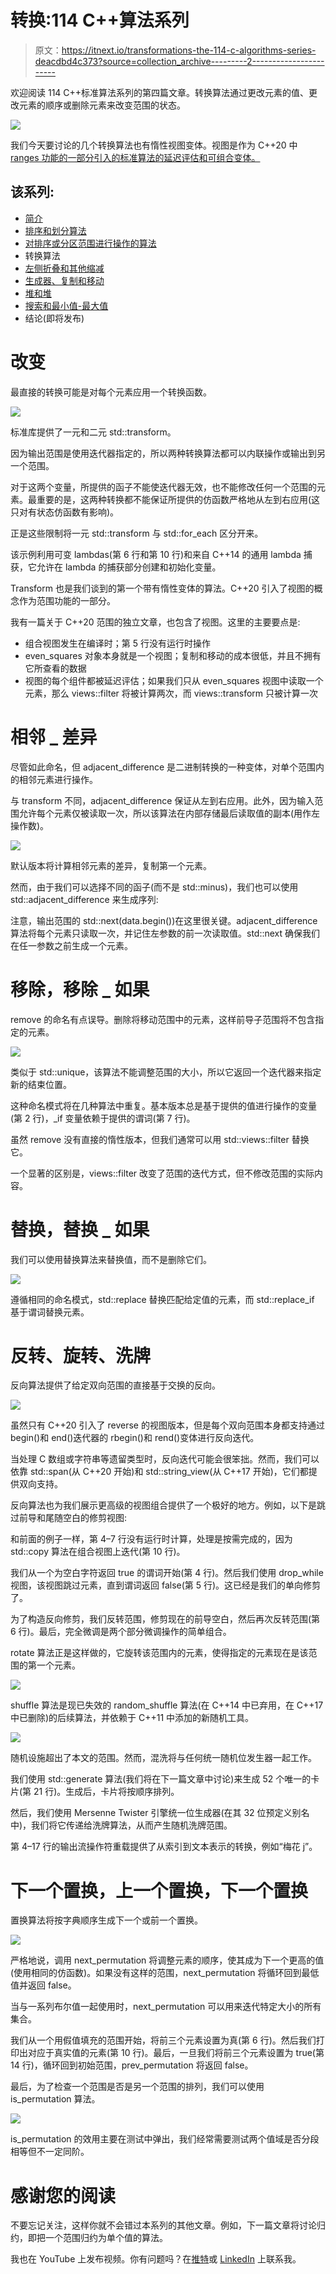 # 转换:114 C++算法系列

> 原文：<https://itnext.io/transformations-the-114-c-algorithms-series-deacdbd4c373?source=collection_archive---------2----------------------->

欢迎阅读 114 C++标准算法系列的第四篇文章。转换算法通过更改元素的值、更改元素的顺序或删除元素来改变范围的状态。

![](img/b60c6a48d93ac84eff1f04fe3ffc4b64.png)

我们今天要讨论的几个转换算法也有惰性视图变体。视图是作为 C++20 中 [ranges 功能的一部分引入的标准算法的延迟评估和可组合变体。](/c-20-ranges-complete-guide-4d26e3511db0)

## 该系列:

*   [简介](/the-114-standard-c-algorithms-introduction-2a75a2df4300)
*   [排序和划分算法](/sorting-partitioning-the-114-c-algorithms-series-6503ad41cede)
*   [对排序或分区范围进行操作的算法](/divide-conquer-and-sets-the-114-c-algorithms-series-d0085a38046e)
*   转换算法
*   [左侧折叠和其他缩减](/left-folds-and-other-reductions-the-114-c-algorithms-series-6195724d324)
*   [生成器、复制和移动](/generators-copies-and-moves-the-114-c-algorithms-series-1d0774472877)
*   [堆和堆](/heap-and-heap-the-114-c-algorithms-series-1d4215ae9f0d)
*   [搜索和最小值-最大值](https://medium.com/@simontoth/8a6ed951ad40)
*   结论(即将发布)

# 改变

最直接的转换可能是对每个元素应用一个转换函数。

![](img/4df4714129cb47793587f84bd1f537ac.png)

标准库提供了一元和二元 std::transform。

因为输出范围是使用迭代器指定的，所以两种转换算法都可以内联操作或输出到另一个范围。

对于这两个变量，所提供的函子不能使迭代器无效，也不能修改任何一个范围的元素。最重要的是，这两种转换都不能保证所提供的仿函数严格地从左到右应用(这只对有状态仿函数有影响)。

正是这些限制将一元 std::transform 与 std::for_each 区分开来。

该示例利用可变 lambdas(第 6 行和第 10 行)和来自 C++14 的通用 lambda 捕获，它允许在 lambda 的捕获部分创建和初始化变量。

Transform 也是我们谈到的第一个带有惰性变体的算法。C++20 引入了视图的概念作为范围功能的一部分。

我有一篇关于 C++20 范围的独立文章，也包含了视图。这里的主要要点是:

*   组合视图发生在编译时；第 5 行没有运行时操作
*   even_squares 对象本身就是一个视图；复制和移动的成本很低，并且不拥有它所查看的数据
*   视图的每个组件都被延迟评估；如果我们只从 even_squares 视图中读取一个元素，那么 views::filter 将被计算两次，而 views::transform 只被计算一次

# 相邻 _ 差异

尽管如此命名，但 adjacent_difference 是二进制转换的一种变体，对单个范围内的相邻元素进行操作。

与 transform 不同，adjacent_difference 保证从左到右应用。此外，因为输入范围允许每个元素仅被读取一次，所以该算法在内部存储最后读取值的副本(用作左操作数)。

![](img/8a474db1c235ae7f6d81bbf10ad5b793.png)

默认版本将计算相邻元素的差异，复制第一个元素。

然而，由于我们可以选择不同的函子(而不是 std::minus)，我们也可以使用 std::adjacent_difference 来生成序列:

注意，输出范围的 std::next(data.begin())在这里很关键。adjacent_difference 算法将每个元素只读取一次，并记住左参数的前一次读取值。std::next 确保我们在任一参数之前生成一个元素。

# 移除，移除 _ 如果

remove 的命名有点误导。删除将移动范围中的元素，这样前导子范围将不包含指定的元素。

![](img/688c5914b92c839687a39af2a4e12aaf.png)

类似于 std::unique，该算法不能调整范围的大小，所以它返回一个迭代器来指定新的结束位置。

这种命名模式将在几种算法中重复。基本版本总是基于提供的值进行操作的变量(第 2 行)，_if 变量依赖于提供的谓词(第 7 行)。

虽然 remove 没有直接的惰性版本，但我们通常可以用 std::views::filter 替换它。

一个显著的区别是，views::filter 改变了范围的迭代方式，但不修改范围的实际内容。

# 替换，替换 _ 如果

我们可以使用替换算法来替换值，而不是删除它们。

![](img/ca160ee5bbf0d110d28524b38630ae6f.png)

遵循相同的命名模式，std::replace 替换匹配给定值的元素，而 std::replace_if 基于谓词替换元素。

# 反转、旋转、洗牌

反向算法提供了给定双向范围的直接基于交换的反向。

![](img/7ff8a158ecad5f6c7a63dfbf5234cfd7.png)

虽然只有 C++20 引入了 reverse 的视图版本，但是每个双向范围本身都支持通过 begin()和 end()迭代器的 rbegin()和 rend()变体进行反向迭代。

当处理 C 数组或字符串等遗留类型时，反向迭代可能会很笨拙。然而，我们可以依靠 std::span(从 C++20 开始)和 std::string_view(从 C++17 开始)，它们都提供双向支持。

反向算法也为我们展示更高级的视图组合提供了一个极好的地方。例如，以下是跳过前导和尾随空白的修剪视图:

和前面的例子一样，第 4–7 行没有运行时计算，处理是按需完成的，因为 std::copy 算法在组合视图上迭代(第 10 行)。

我们从一个为空白字符返回 true 的谓词开始(第 4 行)。然后我们使用 drop_while 视图，该视图跳过元素，直到谓词返回 false(第 5 行)。这已经是我们的单向修剪了。

为了构造反向修剪，我们反转范围，修剪现在的前导空白，然后再次反转范围(第 6 行)。最后，完全微调是两个部分微调操作的简单组合。

rotate 算法正是这样做的，它旋转该范围内的元素，使得指定的元素现在是该范围的第一个元素。

![](img/deb857300afbe4beb22fa2a319f02cdf.png)

shuffle 算法是现已失效的 random_shuffle 算法(在 C++14 中已弃用，在 C++17 中已删除)的后续算法，并依赖于 C++11 中添加的新随机工具。

![](img/b8c96e4c541839fcd8acee784da575a8.png)

随机设施超出了本文的范围。然而，混洗将与任何统一随机位发生器一起工作。

我们使用 std::generate 算法(我们将在下一篇文章中讨论)来生成 52 个唯一的卡片(第 21 行)。生成后，卡片将按顺序排列。

然后，我们使用 Mersenne Twister 引擎统一位生成器(在其 32 位预定义别名中)，我们将它传递给洗牌算法，从而产生随机洗牌范围。

第 4–17 行的输出流操作符重载提供了从索引到文本表示的转换，例如“梅花 j”。

# 下一个置换，上一个置换，下一个置换

置换算法将按字典顺序生成下一个或前一个置换。

![](img/d084b788a741a5388a4b32b8c98f960f.png)

严格地说，调用 next_permutation 将调整元素的顺序，使其成为下一个更高的值(使用相同的仿函数)。如果没有这样的范围，next_permutation 将循环回到最低值并返回 false。

当与一系列布尔值一起使用时，next_permutation 可以用来迭代特定大小的所有集合。

我们从一个用假值填充的范围开始，将前三个元素设置为真(第 6 行)。然后我们打印出对应于真实值的元素(第 10 行)。最后，一旦我们将前三个元素设置为 true(第 14 行)，循环回到初始范围，prev_permutation 将返回 false。

最后，为了检查一个范围是否是另一个范围的排列，我们可以使用 is_permutation 算法。

![](img/fc3831e0bf75306669da0eec5fee58b0.png)

is_permutation 的效用主要在测试中弹出，我们经常需要测试两个值域是否分段相等但不一定同阶。

# 感谢您的阅读

不要忘记关注，这样你就不会错过本系列的其他文章。例如，下一篇文章将讨论归约，即把一个范围归约为单个值的算法。

我也在 YouTube 上发布视频。你有问题吗？在[推特](https://twitter.com/SimonToth83)或 [LinkedIn](https://www.linkedin.com/in/simontoth) 上联系我。